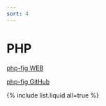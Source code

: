 ```yaml
---
sort: 4
---
```


# PHP

[php-fig WEB](https://www.php-fig.org/)

[php-fig GitHub](https://github.com/php-fig)

{% include list.liquid all=true %}

